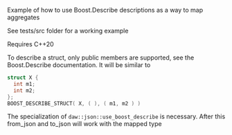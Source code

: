 Example of how to use Boost.Describe descriptions as a way to map aggregates

See tests/src folder for a working example

Requires C++20

To describe a struct, only public members are supported, see the Boost.Describe documentation.  It will be similar to 
```cpp
struct X {
  int m1;
  int m2;
};
BOOST_DESCRIBE_STRUCT( X, ( ), ( m1, m2 ) )
```
The specialization of `daw::json::use_boost_describe` is necessary. After this from_json and to_json will work with the mapped type
